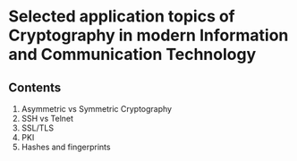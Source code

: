 # Selected application topics of Cryptography in modern Information and Communication Technology

## Contents
1. Asymmetric vs Symmetric Cryptography
2. SSH vs Telnet
2. SSL/TLS
3. PKI
4. Hashes and fingerprints